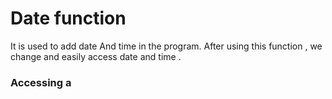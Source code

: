 # Date function 
 It is used to add date And time in the program. 
 After using this function , we change and easily access date and time .
 ### Accessing a
